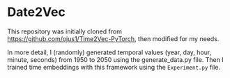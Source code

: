 # Date2Vec

This repository was initially cloned from https://github.com/ojus1/Time2Vec-PyTorch, then modified for my needs.

In more detail, I (randomly) generated temporal values (year, day, hour, minute, seconds) from 1950 to 2050 using the generate_data.py file. Then I trained time embeddings with this framework using the ```Experiment.py``` file.